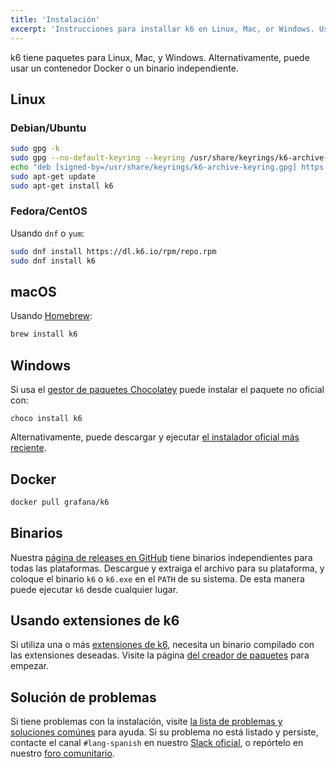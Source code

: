 ```yaml
---
title: 'Instalación'
excerpt: 'Instrucciones para installar k6 en Linux, Mac, or Windows. Usa Docker o los binarios de k6.'
---
```


k6 tiene paquetes para Linux, Mac, y Windows. Alternativamente, puede usar un contenedor Docker o un binario independiente.

## Linux

### Debian/Ubuntu

```bash
sudo gpg -k
sudo gpg --no-default-keyring --keyring /usr/share/keyrings/k6-archive-keyring.gpg --keyserver hkp://keyserver.ubuntu.com:80 --recv-keys C5AD17C747E3415A3642D57D77C6C491D6AC1D69
echo "deb [signed-by=/usr/share/keyrings/k6-archive-keyring.gpg] https://dl.k6.io/deb stable main" | sudo tee /etc/apt/sources.list.d/k6.list
sudo apt-get update
sudo apt-get install k6
```


### Fedora/CentOS

Usando `dnf` o `yum`:

```bash
sudo dnf install https://dl.k6.io/rpm/repo.rpm
sudo dnf install k6
```


## macOS

Usando [Homebrew](https://brew.sh/):

```bash
brew install k6
```


## Windows

Si usa el [gestor de paquetes Chocolatey](https://chocolatey.org/) puede instalar el paquete no oficial con:

```
choco install k6
```

Alternativamente, puede descargar y ejecutar [el instalador oficial más reciente](https://dl.k6.io/msi/k6-latest-amd64.msi).


## Docker

```bash
docker pull grafana/k6
```

## Binarios

Nuestra [página de releases en GitHub](https://github.com/grafana/k6/releases) tiene binarios independientes para todas las plataformas. Descargue y extraiga el archivo para su plataforma, y coloque el binario `k6` o `k6.exe` en el `PATH` de su sistema. De esta manera puede ejecutar `k6` desde cualquier lugar.


## Usando extensiones de k6

Si utiliza una o más [extensiones de k6](/extensions), necesita un binario compilado con las extensiones deseadas. Visite la página [del creador de paquetes](/extensions/bundle-builder/) para empezar.


## Solución de problemas

Si tiene problemas con la instalación, visite [la lista de problemas y soluciones comúnes](/es/empezando/instalacion/solucion-de-problemas/) para ayuda.
Si su problema no está listado y persiste, contacte el canal `#lang-spanish` en nuestro [Slack oficial](https://k6io.slack.com/), o repórtelo en nuestro [foro comunitario](https://community.grafana.com/).
